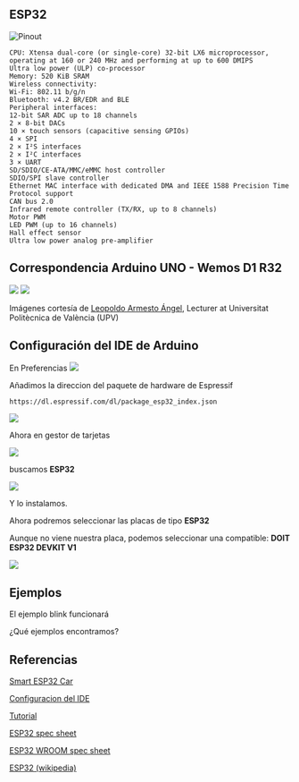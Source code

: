 ## ESP32


![Pinout](https://github.com/espressif/arduino-esp32/raw/master/docs/esp32_pinmap.png)

```
CPU: Xtensa dual-core (or single-core) 32-bit LX6 microprocessor, operating at 160 or 240 MHz and performing at up to 600 DMIPS
Ultra low power (ULP) co-processor
Memory: 520 KiB SRAM
Wireless connectivity:
Wi-Fi: 802.11 b/g/n
Bluetooth: v4.2 BR/EDR and BLE
Peripheral interfaces:
12-bit SAR ADC up to 18 channels
2 × 8-bit DACs
10 × touch sensors (capacitive sensing GPIOs)
4 × SPI
2 × I²S interfaces
2 × I²C interfaces
3 × UART
SD/SDIO/CE-ATA/MMC/eMMC host controller
SDIO/SPI slave controller
Ethernet MAC interface with dedicated DMA and IEEE 1588 Precision Time Protocol support
CAN bus 2.0
Infrared remote controller (TX/RX, up to 8 channels)
Motor PWM
LED PWM (up to 16 channels)
Hall effect sensor
Ultra low power analog pre-amplifier
```

## Correspondencia Arduino UNO - Wemos D1 R32

![](./images/Pinout-Arduino-WemosD1R32.png)
![](./images/Correspondencia-Arduino-WemosD1R32.png)

Imágenes cortesía de 
[Leopoldo Armesto Ángel](https://www.slideshare.net/LeopoldoArmestongel), Lecturer at Universitat Politècnica de València (UPV)

## Configuración del IDE de Arduino

En Preferencias
![](./images/ESP32Preferencias.png)

Añadimos la direccion del paquete de hardware de Espressif 

```
https://dl.espressif.com/dl/package_esp32_index.json
```

![](./images/ESP32AddURL.png)

Ahora en gestor de tarjetas 

![](./images/ESP32GestorTarjetas.png)

buscamos **ESP32**

![](./images/ESP32-Instalar.png)

Y lo instalamos.

Ahora podremos seleccionar las placas de tipo **ESP32**

Aunque no viene nuestra placa, podemos seleccionar una compatible: **DOIT ESP32 DEVKIT V1**


![](./images/Configuracion-IDE-Arduino.png)

## Ejemplos

El ejemplo blink funcionará 

¿Qué ejemplos encontramos?


## Referencias

[Smart ESP32 Car](https://github.com/javacasm/SmartESP32Car)

[Configuracion del IDE](https://www.hackster.io/uncle-yong/wemos-r32-with-arduino-startup-guide-7bc841)

[Tutorial](http://kio4.com/arduino/100_Wemos_ESP32.htm)

[ESP32 spec sheet](https://www.espressif.com/sites/default/files/documentation/esp32_datasheet_en.pdf)

[ESP32 WROOM spec sheet](https://www.espressif.com/sites/default/files/documentation/esp32-wroom-32_datasheet_en.pdf)

[ESP32 (wikipedia)](https://en.wikipedia.org/wiki/ESP32)

